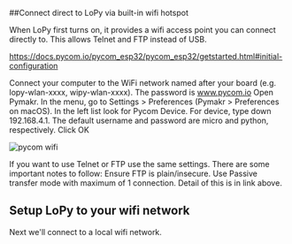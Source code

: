 ##Connect direct to LoPy via built-in wifi hotspot

When LoPy first turns on, it provides a wifi access point you can connect directly to.  This allows Telnet and FTP instead of USB.

https://docs.pycom.io/pycom_esp32/pycom_esp32/getstarted.html#initial-configuration

Connect your computer to the WiFi network named after your board (e.g. lopy-wlan-xxxx, wipy-wlan-xxxx). The password is www.pycom.io
Open Pymakr.
In the menu, go to Settings > Preferences (Pymakr > Preferences on macOS).
In the left list look for Pycom Device.
For device, type down 192.168.4.1. The default username and password are micro and python, respectively.
Click OK

![pycom wifi](https://cloud.githubusercontent.com/assets/22086010/22529345/fa263920-e93b-11e6-9d96-b82c8daa90fa.png)

If you want to use Telnet or FTP use the same settings.  There are some important notes to follow:  Ensure FTP is plain/insecure.  Use Passive transfer mode with maximum of 1 connection.  Detail of this is in link above.

##  Setup LoPy to your wifi network

Next we'll connect to a local wifi network.
